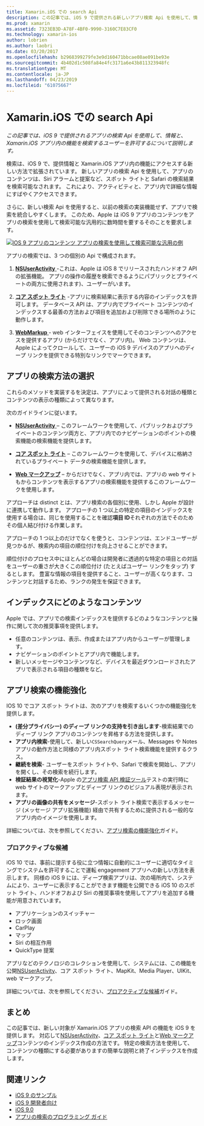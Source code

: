 ```yaml
---
title: Xamarin.iOS での search Api
description: この記事では、iOS 9 で提供される新しいアプリ検索 Api を使用して、情報と、Xamarin.iOS アプリ内の機能を検索するユーザーを許可するについて説明します。
ms.prod: xamarin
ms.assetid: 7323EB3D-A78F-4BF0-9990-3160C7E83CF0
ms.technology: xamarin-ios
author: lobrien
ms.author: laobri
ms.date: 03/20/2017
ms.openlocfilehash: b2968399279fe3e9d160471bbcae08ae091be93e
ms.sourcegitcommit: 4b402d1c508fa84e4fc3171a6e43b811323948fc
ms.translationtype: MT
ms.contentlocale: ja-JP
ms.lasthandoff: 04/23/2019
ms.locfileid: "61075667"
---
```

# <a name="search-apis-in-xamarinios"></a>Xamarin.iOS での search Api

_この記事では、iOS 9 で提供されるアプリの検索 Api を使用して、情報と、Xamarin.iOS アプリ内の機能を検索するユーザーを許可するについて説明します。_

検索は、iOS 9 で、提供情報と Xamarin.iOS アプリ内の機能にアクセスする新しい方法で拡張されています。 新しいアプリの検索 Api を使用して、アプリのコンテンツは、Siri アラームと提案など、スポット ライトと Safari の検索結果を検索可能なされます。 これにより、アクティビティと、アプリ内で詳細な情報にすばやくアクセスできます。

さらに、新しい検索 Api を使用すると、以前の検索の実装機能せず、アプリで検索を統合しやすくします。 このため、Apple は iOS 9 アプリのコンテンツをアプリの検索を使用して検索可能な汎用的に数時間を要するそのことを要求します。

[![](images/intro01.png "IOS 9 アプリのコンテンツ アプリの検索を使用して検索可能な汎用の例")](images/intro01.png#lightbox)

アプリの検索では、3 つの個別の Api で構成されます。

1. [**NSUserActivity** ](nsuseractivity.md) -これは、Apple は iOS 8 でリリースされたハンドオフ API の拡張機能。 アプリの操作の履歴を検索できるようにパブリックとプライベートの両方に使用されます)、ユーザーがいます。

2. [**コア スポット ライト**](corespotlight.md) -アプリに検索結果に表示する内容のインデックスを許可します。 データベース API は、アプリ内でプライベート コンテンツのインデックスする最善の方法および項目を追加および削除できる場所のように動作します。

3. [**WebMarkup** ](web-markup.md) - web インターフェイスを使用してそのコンテンツへのアクセスを提供するアプリ (からだけでなく、アプリ内)。 Web コンテンツは、Apple によってクロールして、ユーザーの iOS 9 デバイスのアプリへのディープ リンクを提供できる特別なリンクでマークできます。

## <a name="selecting-an-app-search-approach"></a>アプリの検索方法の選択

これらのメソッドを実装するを決定は、アプリによって提供される対話の種類とコンテンツの表示の種類によって異なります。

次のガイドラインに従います。

- [**NSUserActivity** ](nsuseractivity.md) – このフレームワークを使用して、パブリックおよびプライベートのコンテンツ両方と、アプリ内でのナビゲーションのポイントの検索機能の検索機能を提供します。

- [**コア スポット ライト**](corespotlight.md) – このフレームワークを使用して、デバイスに格納されているプライベート データの検索機能を提供します。

- [**Web マークアップ**](web-markup.md) – からだけでなく、アプリ内では、アプリの web サイトもからコンテンツを表示するアプリの検索機能を提供するこのフレームワークを使用します。

アプローチは distinct とは、アプリ検索の各個別に使用、しかし Apple が設計に連携して動作します。 アプローチの 1 つ以上の特定の項目のインデックスを使用する場合は、同じを使用することを確認**項目 ID**それぞれの方法でそのためその個人結び付ける作業します。

アプローチの 1 つ以上のだけでなくを使うと、コンテンツは、エンドユーザーが見つかるが、検索内の項目の順位付けを向上させることができます。

順位付けのプロセス中にほとんどの場合は開発者に透過的な特定の項目との対話をユーザーの重さが大きくこの順位付け (たとえばユーザー リンクをタップ) するとします。
豊富な情報の項目を提供すること、ユーザーが高くなります、コンテンツと対話するため、ランクの発生を保証できます。

## <a name="what-content-to-index"></a>インデックスにどのようなコンテンツ

Apple では、アプリでの検索インデックスを提供するどのようなコンテンツと操作に関して次の推奨事項を提供します。

 - 任意のコンテンツは、表示、作成またはアプリ内からユーザーが管理します。
 - ナビゲーションのポイントとアプリ内で機能します。
 - 新しいメッセージやコンテンツなど、デバイスを最近ダウンロードされたアプリで表示される項目の種類をなど。

## <a name="app-search-enhancements"></a>アプリ検索の機能強化

IOS 10 でコア スポット ライトは、次のアプリを検索するいくつかの機能強化を提供します。

- **(差分プライバシー) のディープ リンクの支持を引き出します**-検索結果でのディープ リンク アプリのコンテンツを昇格する方法を提供します。
- **アプリ内検索**-使用して、新しい`CSSearchQuery`メール、Messages や Notes アプリの動作方法と同様のアプリ内スポット ライト検索機能を提供するクラス。
- **継続を検索**- ユーザーをスポット ライトや、Safari で検索を開始し、アプリを開くし、その検索を続行します。
- **検証結果の視覚化**-Apple の[アプリ検索 API 検証ツール](https://search.developer.apple.com/appsearch-validation-tool)テストの実行時に web サイトのマークアップとディープ リンクのビジュアル表現が表示されます。
- **アプリの画像の共有をメッセージ**-スポット ライト検索で表示するメッセージ (メッセージ アプリ拡張機能) 経由で共有するために提供される一般的なアプリ内のイメージを使用します。

詳細については、次を参照してください、[アプリ検索の機能強化](~/ios/platform/search/app-search-enhancements.md)ガイド。

### <a name="proactive-suggestions"></a>プロアクティブな候補

iOS 10 では、事前に提示する役に立つ情報に自動的にユーザーに適切なタイミングでシステムを許可することで運転 engagement アプリへの新しい方法を表示します。 同様の iOS 9 には、ディープ検索アプリは、次の場所内で、システムにより、ユーザーに表示することができます機能を公開できる iOS 10 のスポット ライト、ハンドオフおよび Siri の推奨事項を使用してアプリを追加する機能が用意されています。

- アプリケーションのスイッチャー
- ロック画面
- CarPlay
- マップ
- Siri の相互作用
- QuickType 提案 

アプリなどのテクノロジのコレクションを使用して、システムには、この機能を公開[NSUserActivity](xref:Foundation.NSUserActivity)、コア スポット ライト、MapKit、Media Player、UIKit、web マークアップ。

詳細については、次を参照してください、[プロアクティブな候補](~/ios/platform/search/proactive-suggestions.md)ガイド。

## <a name="summary"></a>まとめ

この記事では、新しい対象が Xamarin.iOS アプリの検索 API の機能を iOS 9 を提供します。 対応して[NSUserActivity](nsuseractivity.md)、[コア スポット ライト](corespotlight.md)と[Web マークアップ](web-markup.md)コンテンツのインデックス作成の方法です。 特定の検索方法を使用して、コンテンツの種類にする必要がありますの簡単な説明と終了インデックスを作成します。



## <a name="related-links"></a>関連リンク

- [iOS 9 のサンプル](https://developer.xamarin.com/samples/ios/iOS9/)
- [iOS 9 開発者向け](https://developer.apple.com/ios/pre-release/)
- [iOS 9.0](https://developer.apple.com/library/prerelease/ios/releasenotes/General/WhatsNewIniOS/Articles/iOS9.html)
- [アプリの検索のプログラミング ガイド](https://developer.apple.com/library/prerelease/ios/documentation/General/Conceptual/AppSearch/index.html#//apple_ref/doc/uid/TP40016308)
